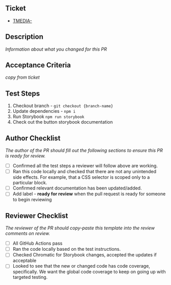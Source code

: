 ## Ticket

- [TMEDIA-](https://arcpublishing.atlassian.net/browse/TMEDIA-)

## Description

_Information about what you changed for this PR_

## Acceptance Criteria

_copy from ticket_

## Test Steps

1. Checkout branch - `git checkout {branch-name}`
2. Update dependencies - `npm i`
3. Run Storybook `npm run storybook`
4. Check out the button storybook documentation

## Author Checklist

_The author of the PR should fill out the following sections to ensure this PR is ready for review._

- [ ] Confirmed all the test steps a reviewer will follow above are working.
- [ ] Ran this code locally and checked that there are not any unintended side effects. For example, that a CSS selector is scoped only to a particular block.
- [ ] Confirmed relevant documentation has been updated/added.
- [ ] Add label - **ready for review** when the pull request is ready for someone to begin reviewing

## Reviewer Checklist

_The reviewer of the PR should copy-paste this template into the review comments on review._

- [ ] All GitHub Actions pass
- [ ] Ran the code locally based on the test instructions.
- [ ] Checked Chromatic for Storybook changes, accepted the updates if acceptable
- [ ] Looked to see that the new or changed code has code coverage, specifically. We want the global code coverage to keep on going up with targeted testing.
